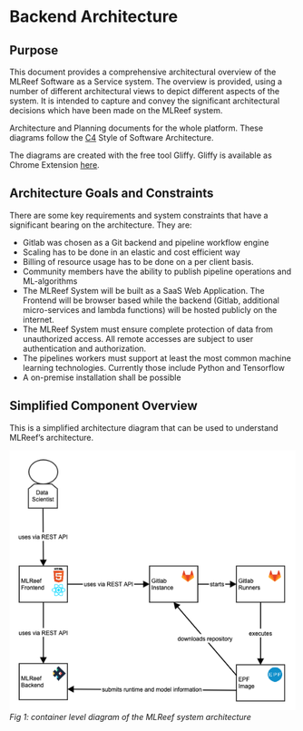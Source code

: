 Backend Architecture
==================================

Purpose
----------------------------------
This document provides a comprehensive architectural overview of the MLReef Software as a Service system.
The overview is provided, using a number of different architectural views to depict
different aspects of the system. It is intended to capture and convey the significant
architectural decisions which have been made on the MLReef system.

Architecture and Planning documents for the whole platform.
These diagrams follow the [C4](https://c4model.com/) Style of Software Architecture.

The diagrams are created with the free tool Gliffy. Gliffy is available as Chrome Extension
[here](https://chrome.google.com/webstore/detail/gliffy-diagrams/bhmicilclplefnflapjmnngmkkkkpfad/related?hl=en).


Architecture Goals and Constraints
----------------------------------
There are some key requirements and system constraints that have a significant bearing on the architecture. They are:

- Gitlab was chosen as a Git backend and pipeline workflow engine
- Scaling has to be done in an elastic and cost efficient way 
- Billing of resource usage has to be done on a per client basis.
- Community members have the ability to publish pipeline operations and ML-algorithms
- The MLReef System will be built as a SaaS Web Application.
  The Frontend will be browser based while the backend (Gitlab, additional micro-services and lambda functions)
  will be hosted publicly on the internet.
- The MLReef System must ensure complete protection of data from unauthorized access.
  All remote accesses are subject to user authentication and authorization.
- The pipelines workers must support at least the most common machine learning technologies.
  Currently those include Python and Tensorflow
- A on-premise installation shall be possible


Simplified Component Overview
----------------------------------
This is a simplified architecture diagram that can be used to understand MLReef’s architecture.

![(container-diagram.json](container-diagram.png)
_Fig 1: container level diagram of the MLReef system architecture_
